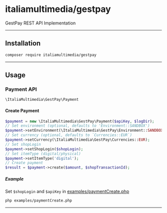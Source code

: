 # italiamultimedia/gestpay

GestPay REST API Implementation

---
## Installation

```sh
composer require italiamultimedia/gestpay
```

---

## Usage

### Payment API

`\ItaliaMultimedia\GestPay\Payment`

#### Create Payment

```php
$payment = new \ItaliaMultimedia\GestPay\Payment($apiKey, $logDir);
// Set environment (optional, defaults to 'Environment::SANDBOX')
$payment->setEnvironment(\ItaliaMultimedia\GestPay\Environment::SANDBOX);
// Set currency (optional, defaults to `Currencies::EUR`)
$payment->setCurrency(\ItaliaMultimedia\GestPay\Currencies::EUR);
// Set shopLogin
$payment->setShopLogin($shopLogin);
// Set itemType (digital/physical)
$payment->setItemType('digital');
// Create payment
$result = $payment->create($amount, $shopTransactionId);
```

##### Example

Set `$shopLogin` and `$apiKey` in [examples/paymentCreate.php](/examples/paymentCreate.php)

```sh
php examples/paymentCreate.php
```

---
